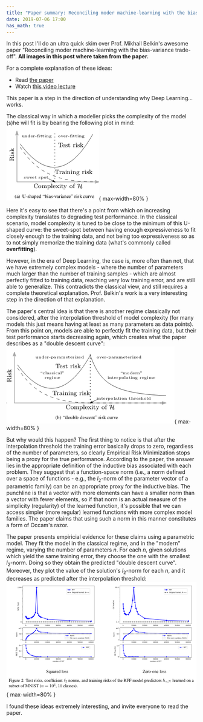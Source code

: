 ```yaml
---
title: "Paper summary: Reconciling moder machine-learning with the bias-variance trade-off"
date: 2019-07-06 17:00
has_math: true
---
```


In this post I'll do an ultra quick skim over Prof. Mikhail Belkin's awesome
paper "Reconciling moder machine-learning with the bias-variance trade-off".
**All images in this post where taken from the paper.**

For a complete explanation of these ideas:

- Read [the paper](https://arxiv.org/pdf/1812.11118.pdf)
- Watch [this video lecture](http://www.fields.utoronto.ca/video-archive/static/2018/11/2509-19885/mergedvideo.ogv)

This paper is a step in the direction of understanding why Deep Learning... works.

The classical way in which a modeller picks the complexity of the model (s)he
will fit is by bearing the following plot in mind:
![](/images/u-shaped-curve.png){ max-width=80% }

Here it's easy to see that there's a point from which on increasing complexity
translates to degrading test performance. In the classical scenario, model
complexity is tuned to be close to the minimum of this U-shaped curve: the
sweet-spot between having enough expressiveness to fit closely enough to the
training data, and not being too expressiveness so as to not simply memorize
the training data (what's commonly called **overfitting**).

However, in the era of Deep Learning, the case is, more often than not, that we
have extremely complex models - where the number of parameters much larger
than the number of training samples - which are almost perfectly fitted to
training data, reaching very low training error, and are still able to generalize.
This contradicts the classical view, and still requires a complete theoretical
explanation. Prof. Belkin's work is a very interesting step in the direction
of that explanation.

The paper's central idea is that there is another regime classically not considered,
after the interpolation threshold of model complexity (for many models this
just means having at least as many parameters as data points). From this point
on, models are able to perfectly fit the training data, but their test performance
starts decreasing again, which creates what the paper describes as a "double
descent curve":
![](/images/double-descent-curve.png){ max-width=80% }

But why would this happen? The first thing to notice is that after the
interpolation threshold the training error basically drops to zero, regardless
of the number of parameters, so clearly Empirical Risk Minimization stops being
a proxy for the true performance. According to the paper, the answer lies in
the appropriate definition of the inductive bias associated with each problem.
They suggest that a function-space norm (i.e., a norm defined over a space of
functions - e.g., the $l_2$-norm of the parameter vector of a parametric family)
can be an appropriate proxy for the inductive bias. The punchline is that
a vector with more elements can have a smaller norm than a vector with fewer
elements, so if that norm is an actual measure of the simplicity (regularity)
of the learned function, it's possible that we can access simpler (more regular)
learned functions with more complex model families. The paper claims that using
such a norm in this manner constitutes a form of Occam's razor.

The paper presents empiricial evidence for these claims using a parametric
model. They fit the model in the classical regime, and in the "modern" regime,
varying the number of parameters $n$. For each $n$, given solutions which yield
the same training error, they choose the one with the smallest $l_2$-norm. Doing
so they obtain the predicted "double descent curve". Moreover, they plot the
value of the solution's $l_2$-norm for each $n$, and it decreases as predicted
after the interpolation threshold:
![](/images/rff-belkin.png){ max-width=80% }

I found these ideas extremely interesting, and invite everyone to read the paper.

